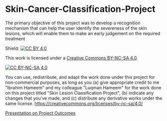 # Skin-Cancer-Classification-Project
The primary objective of this project was to develop a recognition mechanism that can help the user identify the severeness of the skin lesions, which will enable them to make an early judgement on the required treatment 

Shield: [![CC BY 4.0][cc-by-shield]][cc-by]

This work is licensed under a
[Creative Commons BY-NC-SA 4.0][cc-by].

[![CC BY-NC-SA 4.0][cc-by-image]][cc-by]

[cc-by]: https://creativecommons.org/licenses/by-nc-sa/4.0/
[cc-by-image]: https://i.creativecommons.org/l/by-nc-sa/4.0/88x31.png
[cc-by-shield]: https://img.shields.io/badge/License-CC%20BY--NC--SA%204.0-lightgrey.svg


You can use, redistribute, and adapt the work done under this project for non-commercial purposes, as long as you (a) give appropriate credit to me "Ibrahim Hameem" and my colleague "Luqman Hameem" for the work done on this project titled "Skin Lesion Classification Project", (b) indicate any changes that you've made, and (c) distribute any derivative works under the same license. https://creativecommons.org/licenses/by-nc-sa/4.0/

[Presentation on Project Outcomes](https://www.linkedin.com/posts/ibrahim-hameem-65b57096_machinelearning-artificialintelliegence-python-activity-6791588327708606464-2815)
